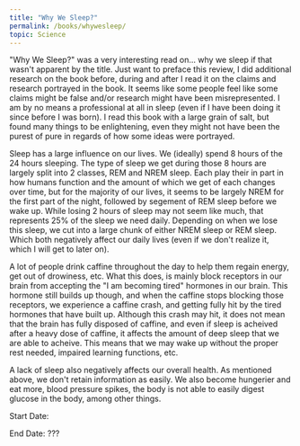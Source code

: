 ```yaml
---
title: "Why We Sleep?"
permalink: /books/whywesleep/
topic: Science
---
```


"Why We Sleep?" was a very interesting read on... why we sleep if that wasn't apparent by the title. Just want to preface this review, I did additional research on the book before, during and after I read it on the claims and research portrayed in the book. It seems like some people feel like some claims might be false and/or research might have been misrepresented. I am by no means a professional at all in sleep (even if I have been doing it since before I was born). I read this book with a large grain of salt, but found many things to be enlightening, even they might not have been the purest of pure in regards of how some ideas were portrayed.

Sleep has a large influence on our lives. We (ideally) spend 8 hours of the 24 hours sleeping. The type of sleep we get during those 8 hours are largely split into 2 classes, REM and NREM sleep. Each play their in part in how humans function and the amount of which we get of each changes over time, but for the majority of our lives, it seems to be largely NREM for the first part of the night, followed by segement of REM sleep before we wake up. While losing 2 hours of sleep may not seem like much, that represents 25% of the sleep we need daily. Depending on when we lose this sleep, we cut into a large chunk of either NREM sleep or REM sleep. Which both negatively affect our daily lives (even if we don't realize it, which I will get to later on).

A lot of people drink caffine throughout the day to help them regain energy, get out of drowiness, etc. What this does, is mainly block receptors in our brain from accepting the "I am becoming tired" hormones in our brain. This hormone still builds up though, and when the caffine stops blocking those receptors, we experience a caffine crash, and getting fully hit by the tired hormones that have built up. Although this crash may hit, it does not mean that the brain has fully disposed of caffine, and even if sleep is acheived after a heavy dose of caffine, it affects the amount of deep sleep that we are able to acheive. This means that we may wake up without the proper rest needed, impaired learning functions, etc.

A lack of sleep also negatively affects our overall health. As mentioned above, we don't retain information as easily. We also become hungerier and eat more, blood pressure spikes, the body is not able to easily digest glucose in the body, among other things.


Start Date: 

End Date: ???